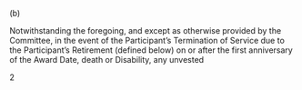(b)

Notwithstanding  the  foregoing,  and  except  as  otherwise  provided  by  the
Committee,  in  the  event  of  the  Participant’s  Termination  of  Service  due  to  the  Participant’s  Retirement
(defined  below)  on  or  after  the  first  anniversary  of  the  Award  Date,  death  or  Disability,  any  unvested

2